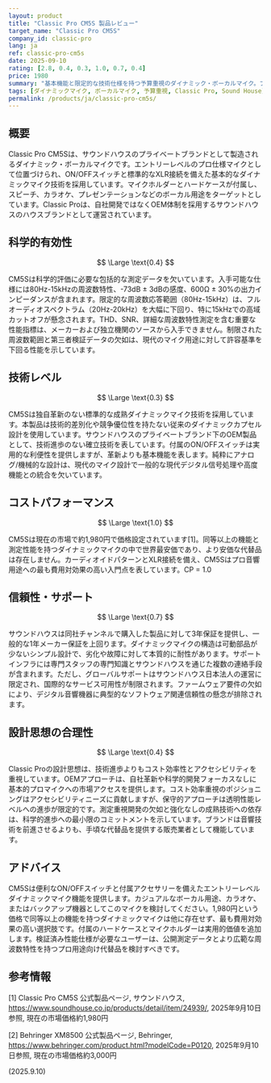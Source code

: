 ```yaml
---
layout: product
title: "Classic Pro CM5S 製品レビュー"
target_name: "Classic Pro CM5S"
company_id: classic-pro
lang: ja
ref: classic-pro-cm5s
date: 2025-09-10
rating: [2.8, 0.4, 0.3, 1.0, 0.7, 0.4]
price: 1980
summary: "基本機能と限定的な技術仕様を持つ予算重視のダイナミック・ボーカルマイク。プロ音響への入門として費用対効果を重視した選択肢"
tags: [ダイナミックマイク, ボーカルマイク, 予算重視, Classic Pro, Sound House]
permalink: /products/ja/classic-pro-cm5s/
---
```


## 概要

Classic Pro CM5Sは、サウンドハウスのプライベートブランドとして製造されるダイナミック・ボーカルマイクです。エントリーレベルのプロ仕様マイクとして位置づけられ、ON/OFFスイッチと標準的なXLR接続を備えた基本的なダイナミックマイク技術を採用しています。マイクホルダーとハードケースが付属し、スピーチ、カラオケ、プレゼンテーションなどのボーカル用途をターゲットとしています。Classic Proは、自社開発ではなくOEM体制を採用するサウンドハウスのハウスブランドとして運営されています。

## 科学的有効性

$$ \Large \text{0.4} $$

CM5Sは科学的評価に必要な包括的な測定データを欠いています。入手可能な仕様には80Hz-15kHzの周波数特性、-73dB ± 3dBの感度、600Ω ± 30%の出力インピーダンスが含まれます。限定的な周波数応答範囲（80Hz-15kHz）は、フルオーディオスペクトラム（20Hz-20kHz）を大幅に下回り、特に15kHzでの高域カットオフが懸念されます。THD、SNR、詳細な周波数特性測定を含む重要な性能指標は、メーカーおよび独立機関のソースから入手できません。制限された周波数範囲と第三者検証データの欠如は、現代のマイク用途に対して許容基準を下回る性能を示しています。

## 技術レベル

$$ \Large \text{0.3} $$

CM5Sは独自革新のない標準的な成熟ダイナミックマイク技術を採用しています。本製品は技術的差別化や競争優位性を持たない従来のダイナミックカプセル設計を使用しています。サウンドハウスのプライベートブランド下のOEM製品として、技術進歩のない確立技術を表しています。付属のON/OFFスイッチは実用的な利便性を提供しますが、革新よりも基本機能を表します。純粋にアナログ/機械的な設計は、現代のマイク設計で一般的な現代デジタル信号処理や高度機能との統合を欠いています。

## コストパフォーマンス

$$ \Large \text{1.0} $$

CM5Sは現在の市場で約1,980円で価格設定されています[1]。同等以上の機能と測定性能を持つダイナミックマイクの中で世界最安価であり、より安価な代替品は存在しません。カーディオイドパターンとXLR接続を備え、CM5Sはプロ音響用途への最も費用対効果の高い入門点を表しています。CP = 1.0

## 信頼性・サポート

$$ \Large \text{0.7} $$

サウンドハウスは同社チャンネルで購入した製品に対して3年保証を提供し、一般的な1年メーカー保証を上回ります。ダイナミックマイクの構造は可動部品が少ないシンプル設計で、劣化や故障に対して本質的に耐性があります。サポートインフラには専門スタッフの専門知識とサウンドハウスを通じた複数の連絡手段が含まれます。ただし、グローバルサポートはサウンドハウス日本法人の運営に限定され、国際的なサービス可用性が制限されます。ファームウェア要件の欠如により、デジタル音響機器に典型的なソフトウェア関連信頼性の懸念が排除されます。

## 設計思想の合理性

$$ \Large \text{0.4} $$

Classic Proの設計思想は、技術進歩よりもコスト効率性とアクセシビリティを重視しています。OEMアプローチは、自社革新や科学的開発フォーカスなしに基本的プロマイクへの市場アクセスを提供します。コスト効率重視のポジショニングはアクセシビリティニーズに貢献しますが、保守的アプローチは透明性能レベルへの進歩が限定的です。測定重視開発の欠如と強化なしの成熟技術への依存は、科学的進歩への最小限のコミットメントを示しています。ブランドは音響技術を前進させるよりも、手頃な代替品を提供する販売業者として機能しています。

## アドバイス

CM5Sは便利なON/OFFスイッチと付属アクセサリーを備えたエントリーレベルダイナミックマイク機能を提供します。カジュアルなボーカル用途、カラオケ、またはバックアップ機器としてこのマイクを検討してください。1,980円という価格で同等以上の機能を持つダイナミックマイクは他に存在せず、最も費用対効果の高い選択肢です。付属のハードケースとマイクホルダーは実用的価値を追加します。検証済み性能仕様が必要なユーザーは、公開測定データとより広範な周波数特性を持つプロ用途向け代替品を検討すべきです。

## 参考情報

[1] Classic Pro CM5S 公式製品ページ, サウンドハウス, https://www.soundhouse.co.jp/products/detail/item/24939/, 2025年9月10日参照, 現在の市場価格約1,980円

[2] Behringer XM8500 公式製品ページ, Behringer, https://www.behringer.com/product.html?modelCode=P0120, 2025年9月10日参照, 現在の市場価格約3,000円

(2025.9.10)